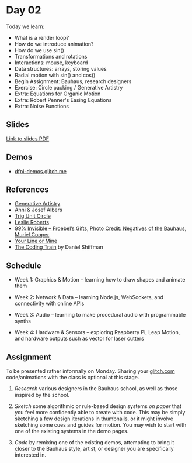 # Day 02

Today we learn:

- What is a render loop?
- How do we introduce animation?
- How do we use sin()
- Transformations and rotations
- Interactions: mouse, keyboard
- Data structures: arrays, storing values
- Radial motion with sin() and cos()
- Begin Assignment: Bauhaus, research designers
- Exercise: Circle packing / Generative Artistry
- Extra: Equations for Organic Motion
- Extra: Robert Penner's Easing Equations
- Extra: Noise Functions

## Slides

[Link to slides PDF](https://drive.google.com/file/d/1CSzTY26-TImm2eNcgzaG3pDF965ccm2q/view?usp=sharing)

## Demos

- [dfpi-demos.glitch.me](http://dfpi-demos.glitch.me/)

## References

- [Generative Artistry](https://generativeartistry.com/tutorials/)
- Anni & Josef Albers
- [Trig Unit Circle](https://www.mathsisfun.com/algebra/trig-interactive-unit-circle.html)
- [Leslie Roberts](https://leslierobertsart.com/section/281957.html)
- [99% Invisible – Froebel’s Gifts](https://99percentinvisible.org/episode/froebels-gifts/), [Photo Credit: Negatives of the Bauhaus](https://99percentinvisible.org/episode/photo-credit-negatives-bauhaus/), [Muriel Cooper](https://99percentinvisible.org/article/muriel-cooper-designing-bridge-bauhaus-digital-age/)
- [Your Line or Mine](https://studiomoniker.com/projects/your-line-or-mine)
- [The Coding Train](https://thecodingtrain.com) by Daniel Shiffman

## Schedule

- Week 1: Graphics & Motion – learning how to draw shapes and animate them

- Week 2: Network & Data – learning Node.js, WebSockets, and connectivity with online APIs

- Week 3: Audio – learning to make procedural audio with programmable synths

- Week 4: Hardware & Sensors – exploring Raspberry Pi, Leap Motion, and hardware outputs such as vector for laser cutters

## Assignment

To be presented rather informally on Monday. Sharing your [glitch.com](https://glitch.com/) code/animations with the class is optional at this stage.

1. *Research* various designers in the Bauhaus school, as well as those inspired by the school.

2. *Sketch* some algorithmic or rule-based design systems *on paper* that you feel more confidently able to create with code. This may be simply sketching a few design iterations in thumbnails, or it might involve sketching some cues and guides for motion. You may wish to start with one of the existing systems in the demo pages.

3. *Code* by remixing one of the existing demos, attempting to bring it closer to the Bauhaus style, artist, or designer you are specifically interested in.